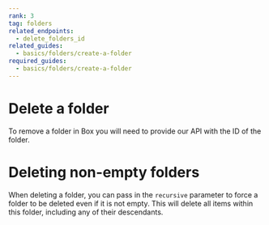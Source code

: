 ```yaml
---
rank: 3
tag: folders
related_endpoints:
  - delete_folders_id
related_guides:
  - basics/folders/create-a-folder
required_guides:
  - basics/folders/create-a-folder
---
```


# Delete a folder

To remove a folder in Box you will need to provide our API with the ID of the folder.

<Samples id='delete_folders_id'></Samples>

<Message>

# Deleting non-empty folders

When deleting a folder, you can pass in the `recursive` parameter to
force a folder to be deleted even if it is not empty. This will delete all
items within this folder, including any of their descendants.

</Message>
